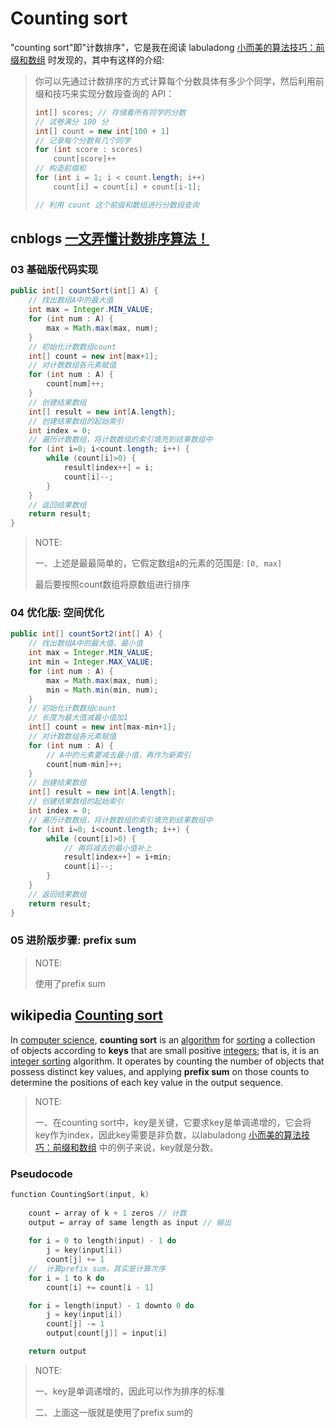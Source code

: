# Counting sort

"counting sort"即"计数排序"，它是我在阅读 labuladong [小而美的算法技巧：前缀和数组](https://mp.weixin.qq.com/s?__biz=MzAxODQxMDM0Mw==&mid=2247494095&idx=2&sn=19a2609f33eadbbda1f6b75e2298d931&scene=21#wechat_redirect) 时发现的，其中有这样的介绍:

> 你可以先通过计数排序的方式计算每个分数具体有多少个同学，然后利用前缀和技巧来实现分数段查询的 API：
>
> ```Java
> int[] scores; // 存储着所有同学的分数
> // 试卷满分 100 分
> int[] count = new int[100 + 1]
> // 记录每个分数有几个同学
> for (int score : scores)
>     count[score]++
> // 构造前缀和
> for (int i = 1; i < count.length; i++)
>     count[i] = count[i] + count[i-1];
> 
> // 利用 count 这个前缀和数组进行分数段查询
> ```

## cnblogs [一文弄懂计数排序算法！](https://www.cnblogs.com/xiaochuan94/p/11198610.html)

### 03 基础版代码实现

```Java
public int[] countSort(int[] A) {
    // 找出数组A中的最大值
    int max = Integer.MIN_VALUE;
    for (int num : A) {
        max = Math.max(max, num);
    }
    // 初始化计数数组count
    int[] count = new int[max+1];
    // 对计数数组各元素赋值
    for (int num : A) {
        count[num]++;
    }
    // 创建结果数组
    int[] result = new int[A.length];
    // 创建结果数组的起始索引
    int index = 0;
    // 遍历计数数组，将计数数组的索引填充到结果数组中
    for (int i=0; i<count.length; i++) {
        while (count[i]>0) {
            result[index++] = i;
            count[i]--;
        }
    }
    // 返回结果数组
    return result;
}
```

> NOTE: 
>
> 一、上述是最最简单的，它假定数组`A`的元素的范围是: `[0, max]`
>
> 最后要按照count数组将原数组进行排序

### 04 优化版: 空间优化

```Java
public int[] countSort2(int[] A) {
    // 找出数组A中的最大值、最小值
    int max = Integer.MIN_VALUE;
    int min = Integer.MAX_VALUE;
    for (int num : A) {
        max = Math.max(max, num);
        min = Math.min(min, num);
    }
    // 初始化计数数组count
    // 长度为最大值减最小值加1
    int[] count = new int[max-min+1];
    // 对计数数组各元素赋值
    for (int num : A) {
        // A中的元素要减去最小值，再作为新索引
        count[num-min]++;
    }
    // 创建结果数组
    int[] result = new int[A.length];
    // 创建结果数组的起始索引
    int index = 0;
    // 遍历计数数组，将计数数组的索引填充到结果数组中
    for (int i=0; i<count.length; i++) {
        while (count[i]>0) {
            // 再将减去的最小值补上
            result[index++] = i+min;
            count[i]--;
        }
    }
    // 返回结果数组
    return result;
}
```



### 05 进阶版步骤: prefix sum

> NOTE: 
>
> 使用了prefix sum

## wikipedia [Counting sort](https://en.wikipedia.org/wiki/Comparison_sort)

In [computer science](https://en.wikipedia.org/wiki/Computer_science), **counting sort** is an [algorithm](https://en.wikipedia.org/wiki/Algorithm) for [sorting](https://en.wikipedia.org/wiki/Sorting_algorithm) a collection of objects according to **keys** that are small positive [integers](https://en.wikipedia.org/wiki/Integer); that is, it is an [integer sorting](https://en.wikipedia.org/wiki/Integer_sorting) algorithm. It operates by counting the number of objects that possess distinct key values, and applying **prefix sum** on those counts to determine the positions of each key value in the output sequence.

> NOTE: 
>
> 一、在counting sort中，key是关键，它要求key是单调递增的，它会将key作为index，因此key需要是非负数，以labuladong [小而美的算法技巧：前缀和数组](https://mp.weixin.qq.com/s?__biz=MzAxODQxMDM0Mw==&mid=2247494095&idx=2&sn=19a2609f33eadbbda1f6b75e2298d931&scene=21#wechat_redirect)  中的例子来说，key就是分数。
>
> 

### Pseudocode

```C++
function CountingSort(input, k)
    
    count ← array of k + 1 zeros // 计数
    output ← array of same length as input // 输出
    
    for i = 0 to length(input) - 1 do
        j = key(input[i])
        count[j] += 1
    //  计算prefix sum，其实是计算次序
    for i = 1 to k do 
        count[i] += count[i - 1] 

    for i = length(input) - 1 downto 0 do
        j = key(input[i])
        count[j] -= 1
        output[count[j]] = input[i]

    return output
```

> NOTE: 
>
> 一、key是单调递增的，因此可以作为排序的标准
>
> 二、上面这一版就是使用了prefix sum的




